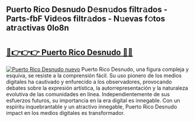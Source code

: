 ## Puerto Rico Desnudo D𝚎sn𝚞dos filtr𝚊dos - Parts-fbF Vid𝚎os filtr𝚊dos - N𝚞evas f𝚘tos atr𝚊ctivas 0lo8n

# <h2><a href="http://mb1acr.tromn.icu/?c=Puerto+Rico+Desnudo">🔗👉👉👉 Puerto Rico Desnudo 🔗🔗</a></h2>

[![Puerto Rico Desnudo nuevo](https://i.imgur.com/pEAQMta.gif)](http://mb1acr.tromn.icu/?c=Puerto+Rico+Desnudo)
Puerto Rico Desnudo, una figura compleja y esquiva, se resiste a la comprensión fácil. Su uso pionero de los medios digitales ha cautivado y enfurecido a los observadores, provocando debates sobre la expresión artística, la autorrepresentación y la naturaleza evolutiva de las comunidades en línea. Independientemente de sus esfuerzos futuros, su importancia en la era digital es innegable. Con un espíritu inquebrantable y un atractivo innegable, Puerto Rico Desnudo impact en los medios digitales es transformador.
